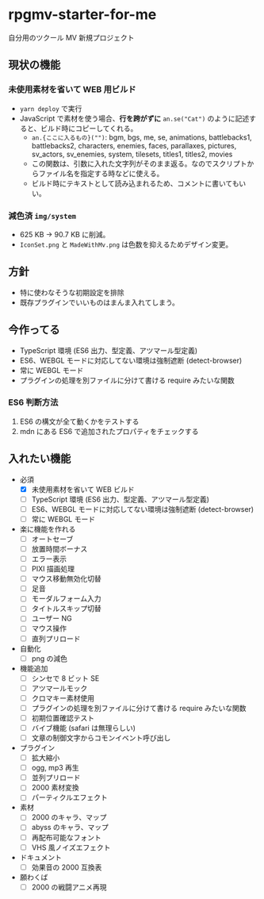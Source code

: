 # rpgmv-starter-for-me

自分用のツクール MV 新規プロジェクト

## 現状の機能

### 未使用素材を省いて WEB 用ビルド

- `yarn deploy` で実行
- JavaScript で素材を使う場合、**行を跨がずに** `an.se("Cat")` のように記述すると、ビルド時にコピーしてくれる。
  - `an.{ここに入るもの}("")`: bgm, bgs, me, se, animations, battlebacks1, battlebacks2, characters, enemies, faces, parallaxes, pictures, sv_actors, sv_enemies, system, tilesets, titles1, titles2, movies
  - この関数は、引数に入れた文字列がそのまま返る。なのでスクリプトからファイル名を指定する時などに使える。
  - ビルド時にテキストとして読み込まれるため、コメントに書いてもいい。

### 減色済 `img/system`

- 625 KB -> 90.7 KB に削減。
- `IconSet.png` と `MadeWithMv.png` は色数を抑えるためデザイン変更。

## 方針

- 特に使わなそうな初期設定を排除
- 既存プラグインでいいものはまんま入れてしまう。

## 今作ってる

- TypeScript 環境 (ES6 出力、型定義、アツマール型定義)
- ES6、WEBGL モードに対応してない環境は強制遮断 (detect-browser)
- 常に WEBGL モード
- プラグインの処理を別ファイルに分けて書ける require みたいな関数

### ES6 判断方法

1. ES6 の構文が全て動くかをテストする
2. mdn にある ES6 で追加されたプロパティをチェックする

## 入れたい機能

- 必須
  - [x] 未使用素材を省いて WEB ビルド
  - [ ] TypeScript 環境 (ES6 出力、型定義、アツマール型定義)
  - [ ] ES6、WEBGL モードに対応してない環境は強制遮断 (detect-browser)
  - [ ] 常に WEBGL モード
- 楽に機能を作れる
  - [ ] オートセーブ
  - [ ] 放置時間ボーナス
  - [ ] エラー表示
  - [ ] PIXI 描画処理
  - [ ] マウス移動無効化切替
  - [ ] 足音
  - [ ] モーダルフォーム入力
  - [ ] タイトルスキップ切替
  - [ ] ユーザー NG
  - [ ] マウス操作
  - [ ] 直列プリロード
- 自動化
  - [ ] png の減色
- 機能追加
  - [ ] シンセで 8 ビット SE
  - [ ] アツマールモック
  - [ ] クロマキー素材使用
  - [ ] プラグインの処理を別ファイルに分けて書ける require みたいな関数
  - [ ] 初期位置確認テスト
  - [ ] バイブ機能 (safari は無理らしい)
  - [ ] 文章の制御文字からコモンイベント呼び出し
- プラグイン
  - [ ] 拡大縮小
  - [ ] ogg, mp3 再生
  - [ ] 並列プリロード
  - [ ] 2000 素材変換
  - [ ] パーティクルエフェクト
- 素材
  - [ ] 2000 のキャラ、マップ
  - [ ] abyss のキャラ、マップ
  - [ ] 再配布可能なフォント
  - [ ] VHS 風ノイズエフェクト
- ドキュメント
  - [ ] 効果音の 2000 互換表
- 願わくば
  - [ ] 2000 の戦闘アニメ再現
